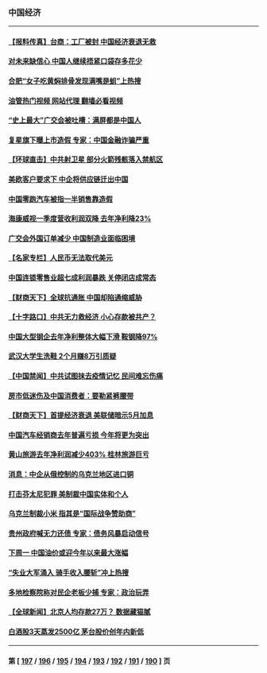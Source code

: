 ### 中国经济
---
#### [【报料传真】台商：工厂被封 中国经济衰退无救](../../pages/ncid283/n13975158.md?04180445) 
#### [对未来缺信心 中国人继续捂紧口袋存多花少](../../pages/ncid283/n13975131.md?04180445) 
#### [合肥“女子吃黄焖排骨发现满嘴是蛆”上热搜](../../pages/ncid283/n13974887.md?04180445) 
#### [油管热门视频 网站代理 翻墙必看视频](http://138.2.39.72:81/youtube.html?epic-marker?04180445)
#### [“史上最大”广交会被吐槽：满屏都是中国人](../../pages/ncid283/n13974919.md?04180445) 
#### [复星旗下曝上市造假 专家：中国金融诈骗严重](../../pages/ncid283/n13974819.md?04180445) 
#### [【环球直击】中共射卫星 部分火箭残骸落入禁航区](../../pages/ncid283/n13974859.md?04180445) 
#### [美欧客户要求下 中企将供应链迁出中国](../../pages/ncid283/n13974607.md?04180445) 
#### [中国零跑汽车被指一半销售靠造假](../../pages/ncid283/n13974530.md?04180445) 
#### [海康威视一季度营收利润双降 去年净利降23%](../../pages/ncid283/n13974400.md?04180445) 
#### [广交会外国订单减少 中国制造业面临困境](../../pages/ncid283/n13974402.md?04180445) 
#### [【名家专栏】人民币无法取代美元](../../pages/ncid283/n13974270.md?04180445) 
#### [中国连锁零售业超七成利润暴跌 关停闭店成常态](../../pages/ncid283/n13973794.md?04180445) 
#### [【财商天下】全球抗通胀 中国却陷通缩威胁](../../pages/ncid283/n13973723.md?04180445) 
#### [【十字路口】中共无力救经济 小心存款被共产？](../../pages/ncid283/n13973564.md?04180445) 
#### [中国大型钢企去年净利整体大幅下滑 鞍钢降97%](../../pages/ncid283/n13973733.md?04180445) 
#### [武汉大学生洗鞋 2个月赚8万引质疑](../../pages/ncid283/n13973648.md?04180445) 
#### [【中国禁闻】中共试图抹去疫情记忆 民间难忘伤痛](../../pages/ncid283/n13973444.md?04180445) 
#### [房市低迷伤及中国消费者：要勒紧裤腰带](../../pages/ncid283/n13973175.md?04180445) 
#### [【财商天下】首提经济衰退 美联储暗示5月加息](../../pages/ncid283/n13973078.md?04180445) 
#### [中国汽车经销商去年普遍亏损 今年将更为突出](../../pages/ncid283/n13973081.md?04180445) 
#### [黄山旅游去年净利润减少403% 桂林旅游巨亏](../../pages/ncid283/n13973170.md?04180445) 
#### [消息：中企从俄控制的乌克兰地区进口铜](../../pages/ncid283/n13973038.md?04180445) 
#### [打击芬太尼犯罪 美制裁中国实体和个人](../../pages/ncid283/n13973042.md?04180445) 
#### [乌克兰制裁小米 指其是“国际战争赞助商”](../../pages/ncid283/n13972970.md?04180445) 
#### [贵州政府喊无力还债 专家：债务风暴启动信号](../../pages/ncid283/n13972928.md?04180445) 
#### [下周一 中国油价或迎今年以来最大涨幅](../../pages/ncid283/n13972853.md?04180445) 
#### [“失业大军涌入 骑手收入腰斩”冲上热搜](../../pages/ncid283/n13972726.md?04180445) 
#### [多地检察院称对民企老板少捕 专家：政治玩弄](../../pages/ncid283/n13972585.md?04180445) 
#### [【全球新闻】北京人均存款27万？ 数据藏猫腻](../../pages/ncid283/n13972704.md?04180445) 
#### [白酒股3天蒸发2500亿 茅台股价创年内新低](../../pages/ncid283/n13972395.md?04180445) 

---
#### 第 [ [197](./197.md?04180445) / [196](./196.md?04180445) / [195](./195.md?04180445) / [194](./194.md?04180445) / [193](./193.md?04180445) / [192](./192.md?04180445) / [191](./191.md?04180445) / [190](./190.md?04180445) ] 页
